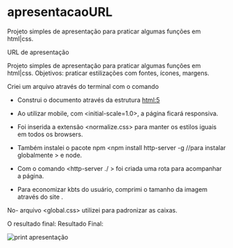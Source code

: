 # apresentacaoURL
Projeto simples de apresentação para praticar algumas funções em html|css.

URL de apresentação

Projeto simples de apresentação para praticar algumas funções em html|css.
Objetivos: praticar estilizações com fontes, ícones, margens. 


Criei um arquivo através do terminal com o comando <touch index.html>
- Construi o documento através da estrutura <html:5>
- Ao utilizar mobile, com <initial-scale=1.0>, a página ficará responsiva.
- Foi inserida a extensão <normalize.css> para manter os estilos iguais em todos os browsers.
- Também instalei o pacote npm <npm install http-server -g //para instalar globalmente > e node.

- Com o comando <http-server ./ > foi criada uma rota para acompanhar a página.

- Para economizar kbts do usuário, comprimi o tamanho da imagem através do site <tinyPNG>.


No-  arquivo <global.css> utilizei <box-sizing> para padronizar as caixas.

O resultado final:
Resultado Final:

![print apresentação](URL_da_Imagem_do_Imgur)


